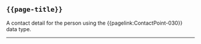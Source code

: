 ## <code>{{page-title}}</code>
A contact detail for the person using the {{pagelink:ContactPoint-030}} data type.

---

